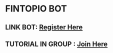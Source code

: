 # FINTOPIO BOT

## LINK BOT: [Register Here](https://t.me/fintopio/wallet?startapp=reflink-reflink_uJDicn0uMJ4LvCvc-)
## TUTORIAL IN GROUP : [Join Here](https://t.me/sansxgroup)